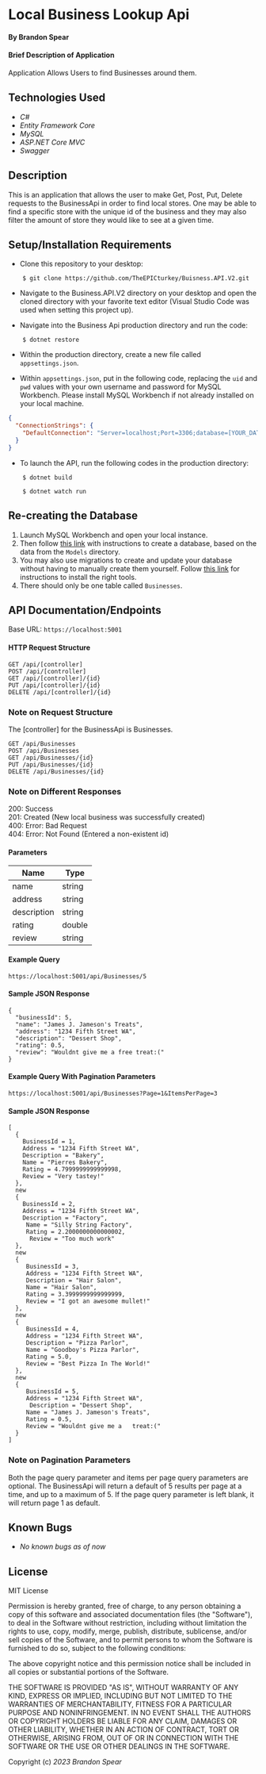 # Local Business Lookup Api

#### By Brandon Spear

#### Brief Description of Application

Application Allows Users to find Businesses around them. 


## Technologies Used

- _C#_
- _Entity Framework Core_
- _MySQL_
- _ASP.NET Core MVC_
- _Swagger_

## Description

This is an application that allows the user to make Get, Post, Put, Delete requests to the BusinessApi in order to find local stores. One may be able to find a specific store with the unique id of the business and they may also filter the amount of store they would like to see at a given time.

## Setup/Installation Requirements

- Clone this repository to your desktop:

```
    $ git clone https://github.com/TheEPICturkey/Buisness.API.V2.git
```

- Navigate to the Business.API.V2 directory on your desktop and open the cloned directory with your favorite text editor (Visual Studio Code was used when setting this project up).

- Navigate into the Business Api production directory and run the code:

```
    $ dotnet restore
```

- Within the production directory, create a new file called `appsettings.json`.

- Within `appsettings.json`, put in the following code, replacing the `uid` and `pwd` values with your own username and password for MySQL Workbench. Please install MySQL Workbench if not already installed on your local machine.

```json
{
  "ConnectionStrings": {
    "DefaultConnection": "Server=localhost;Port=3306;database=[YOUR_DATABASE_NAME];uid=[YOUR_ID];pwd=[YOUR_PASSWORD];"
  }
}
```

- To launch the API, run the following codes in the production directory:

```
    $ dotnet build
```

```
    $ dotnet watch run
```

## Re-creating the Database

1. Launch MySQL Workbench and open your local instance.
2. Then follow [this link](https://www.learnhowtoprogram.com/c-and-net-part-time/database-basics/introduction-to-mysql-workbench-creating-a-database) with instructions to create a database, based on the data from the `Models` directory.
3. You may also use migrations to create and update your database without having to manually create them yourself. Follow [this link](https://www.learnhowtoprogram.com/c-and-net-part-time/many-to-many-relationships/code-first-development-and-migrations) for instructions to install the right tools.
4. There should only be one table called `Businesses`.

## API Documentation/Endpoints

Base URL: `https://localhost:5001`

#### HTTP Request Structure

```
GET /api/[controller]
POST /api/[controller]
GET /api/[controller]/{id}
PUT /api/[controller]/{id}
DELETE /api/[controller]/{id}
```

### Note on Request Structure

The [controller] for the BusinessApi is Businesses.

```
GET /api/Businesses
POST /api/Businesses
GET /api/Businesses/{id}
PUT /api/Businesses/{id}
DELETE /api/Businesses/{id}
```

### Note on Different Responses

200: Success<br>
201: Created (New local business was successfully created)<br>
400: Error: Bad Request<br>
404: Error: Not Found (Entered a non-existent id)<br>

#### Parameters

| Name        | Type   |
| ----------- | ------ |
| name        | string |
| address     | string |
| description | string |
| rating      | double |
| review      | string |

#### Example Query

```
https://localhost:5001/api/Businesses/5
```

#### Sample JSON Response

```
{
  "businessId": 5,
  "name": "James J. Jameson's Treats",
  "address": "1234 Fifth Street WA",
  "description": "Dessert Shop",
  "rating": 0.5,
  "review": "Wouldnt give me a free treat:("
}
```

#### Example Query With Pagination Parameters

```
https://localhost:5001/api/Businesses?Page=1&ItemsPerPage=3
```

#### Sample JSON Response

```
[
  {
    BusinessId = 1,
    Address = "1234 Fifth Street WA",
    Description = "Bakery",
    Name = "Pierres Bakery",
    Rating = 4.7999999999999998,
    Review = "Very tastey!"
  },
  new
  {
    BusinessId = 2,
    Address = "1234 Fifth Street WA",
    Description = "Factory",
     Name = "Silly String Factory",
     Rating = 2.2000000000000002,
      Review = "Too much work"
  },
  new    
  {
     BusinessId = 3,
     Address = "1234 Fifth Street WA",
     Description = "Hair Salon",
     Name = "Hair Salon",
     Rating = 3.3999999999999999,
     Review = "I got an awesome mullet!"
  },
  new
  {
     BusinessId = 4,
     Address = "1234 Fifth Street WA",
     Description = "Pizza Parlor",
     Name = "Goodboy's Pizza Parlor",
     Rating = 5.0,
     Review = "Best Pizza In The World!"
  },
  new
  {
     BusinessId = 5,
     Address = "1234 Fifth Street WA",
      Description = "Dessert Shop",
     Name = "James J. Jameson's Treats",
     Rating = 0.5,
     Review = "Wouldnt give me a   treat:("
  }
]
```

### Note on Pagination Parameters

Both the page query parameter and items per page query parameters are optional. The BusinessApi will return a default of 5 results per page at a time, and up to a maximum of 5. If the page query parameter is left blank, it will return page 1 as default.

## Known Bugs

- _No known bugs as of now_

## License

MIT License

Permission is hereby granted, free of charge, to any person obtaining a copy
of this software and associated documentation files (the "Software"), to deal
in the Software without restriction, including without limitation the rights
to use, copy, modify, merge, publish, distribute, sublicense, and/or sell
copies of the Software, and to permit persons to whom the Software is
furnished to do so, subject to the following conditions:

The above copyright notice and this permission notice shall be included in all
copies or substantial portions of the Software.

THE SOFTWARE IS PROVIDED "AS IS", WITHOUT WARRANTY OF ANY KIND, EXPRESS OR
IMPLIED, INCLUDING BUT NOT LIMITED TO THE WARRANTIES OF MERCHANTABILITY,
FITNESS FOR A PARTICULAR PURPOSE AND NONINFRINGEMENT. IN NO EVENT SHALL THE
AUTHORS OR COPYRIGHT HOLDERS BE LIABLE FOR ANY CLAIM, DAMAGES OR OTHER
LIABILITY, WHETHER IN AN ACTION OF CONTRACT, TORT OR OTHERWISE, ARISING FROM,
OUT OF OR IN CONNECTION WITH THE SOFTWARE OR THE USE OR OTHER DEALINGS IN THE
SOFTWARE.

Copyright (c) _2023_ _Brandon Spear_
